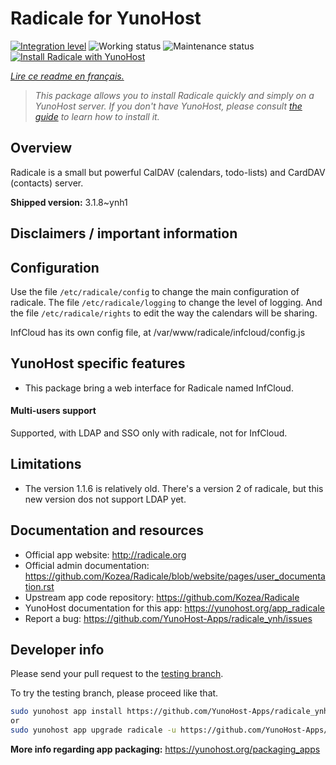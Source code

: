 <!--
N.B.: This README was automatically generated by https://github.com/YunoHost/apps/tree/master/tools/README-generator
It shall NOT be edited by hand.
-->

# Radicale for YunoHost

[![Integration level](https://dash.yunohost.org/integration/radicale.svg)](https://dash.yunohost.org/appci/app/radicale) ![Working status](https://ci-apps.yunohost.org/ci/badges/radicale.status.svg) ![Maintenance status](https://ci-apps.yunohost.org/ci/badges/radicale.maintain.svg)  
[![Install Radicale with YunoHost](https://install-app.yunohost.org/install-with-yunohost.svg)](https://install-app.yunohost.org/?app=radicale)

*[Lire ce readme en français.](./README_fr.md)*

> *This package allows you to install Radicale quickly and simply on a YunoHost server.
If you don't have YunoHost, please consult [the guide](https://yunohost.org/#/install) to learn how to install it.*

## Overview

Radicale is a small but powerful CalDAV (calendars, todo-lists) and CardDAV (contacts) server.


**Shipped version:** 3.1.8~ynh1
## Disclaimers / important information

## Configuration

Use the file `/etc/radicale/config` to change the main configuration of radicale.
The file `/etc/radicale/logging` to change the level of logging.
And the file `/etc/radicale/rights` to edit the way the calendars will be sharing.

InfCloud has its own config file, at /var/www/radicale/infcloud/config.js

## YunoHost specific features

* This package bring a web interface for Radicale named InfCloud.

#### Multi-users support

Supported, with LDAP and SSO only with radicale, not for InfCloud.

## Limitations

* The version 1.1.6 is relatively old. There's a version 2 of radicale, but this new version dos not support LDAP yet.

## Documentation and resources

* Official app website: <http://radicale.org>
* Official admin documentation: <https://github.com/Kozea/Radicale/blob/website/pages/user_documentation.rst>
* Upstream app code repository: <https://github.com/Kozea/Radicale>
* YunoHost documentation for this app: <https://yunohost.org/app_radicale>
* Report a bug: <https://github.com/YunoHost-Apps/radicale_ynh/issues>

## Developer info

Please send your pull request to the [testing branch](https://github.com/YunoHost-Apps/radicale_ynh/tree/testing).

To try the testing branch, please proceed like that.

``` bash
sudo yunohost app install https://github.com/YunoHost-Apps/radicale_ynh/tree/testing --debug
or
sudo yunohost app upgrade radicale -u https://github.com/YunoHost-Apps/radicale_ynh/tree/testing --debug
```

**More info regarding app packaging:** <https://yunohost.org/packaging_apps>
